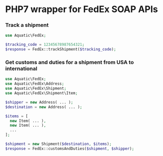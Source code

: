 # PHP7 wrapper for FedEx SOAP APIs

### Track a shipment
```php
use Aquatic\FedEx;

$tracking_code = 12345678987654321;
$response = FedEx::trackShipment($tracking_code);
```

### Get customs and duties for a shipment from USA to international
```php
use Aquatic\FedEx;
use Aquatic\FedEx\Address;
use Aquatic\FedEx\Shipment;
use Aquatic\FedEx\Shipment\Item;

$shipper = new Address( ... );
$destination = new Address( ... );

$items = [
  new Item( ... ),
  new Item( ... ),
  ...
];

$shipment = new Shipment($destination, $items);
$response = FedEx::customsAndDuties($shipment, $shipper);
```
